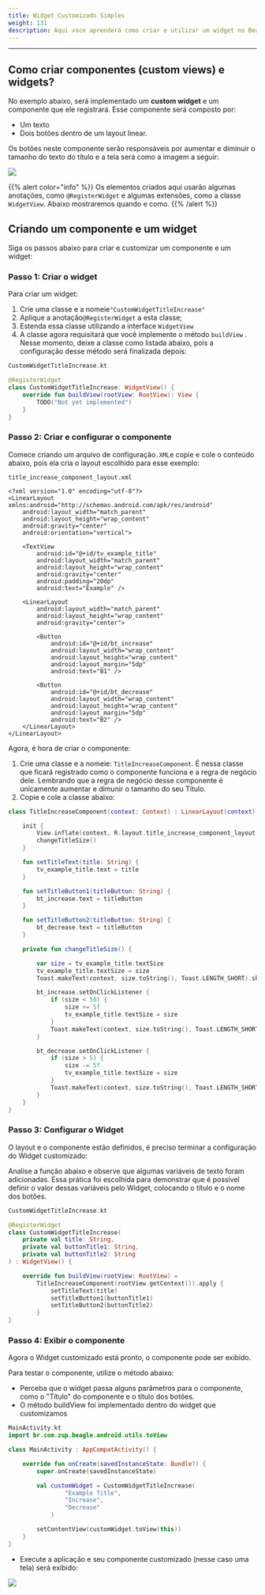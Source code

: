 ```yaml
---
title: Widget Customizado Simples
weight: 131
description: Aqui voce aprenderá como criar e utilizar um widget no Beagle.
---
```


---
## Como criar componentes \(custom views\) e widgets?

No exemplo abaixo, será implementado um **custom widget** e um componente que ele registrará. Esse componente será composto por:
- Um texto 
- Dois botões dentro de um layout linear.

Os botões neste componente serão responsáveis ​​por aumentar e diminuir o tamanho do texto do título e a tela será como a imagem a seguir:

![](/shared/image%20%2883%29.png)

{{% alert color="info" %}}
Os elementos criados aqui usarão algumas anotações, como `@RegisterWidget` e algumas extensões, como a classe `WidgetView`. Abaixo mostraremos quando e como.
{{% /alert %}}

## Criando um componente e um widget

Siga os passos abaixo para criar e customizar um componente e um widget:

### Passo 1: Criar o widget

Para criar um widget:

1. Crie uma classe e a nomeie`"CustomWidgetTitleIncrease"`
2. Aplique a anotação`@RegisterWidget` a esta classe;
3. Estenda essa classe utilizando a interface `WidgetView`
4. A classe agora requisitará que você implemente o método `buildView` . Nesse momento, deixe a classe como listada abaixo, pois a configuração desse método será finalizada depois:

```kotlin
CustomWidgetTitleIncrease.kt

@RegisterWidget
class CustomWidgetTitleIncrease: WidgetView() {
    override fun buildView(rootView: RootView): View {
        TODO("Not yet implemented")
    }
}
```

### Passo 2: Criar e configurar o componente

Comece criando um arquivo de configuração`.XML`e copie e cole o conteúdo abaixo, pois ela cria o layout escolhido para esse exemplo:

```markup
title_increase_component_layout.xml

<?xml version="1.0" encoding="utf-8"?>
<LinearLayout xmlns:android="http://schemas.android.com/apk/res/android"
    android:layout_width="match_parent"
    android:layout_height="wrap_content"
    android:gravity="center"
    android:orientation="vertical">

    <TextView
        android:id="@+id/tv_example_title"
        android:layout_width="match_parent"
        android:layout_height="wrap_content"
        android:gravity="center"
        android:padding="20dp"
        android:text="Example" />

    <LinearLayout
        android:layout_width="match_parent"
        android:layout_height="wrap_content"
        android:gravity="center">

        <Button
            android:id="@+id/bt_increase"
            android:layout_width="wrap_content"
            android:layout_height="wrap_content"
            android:layout_margin="5dp"
            android:text="B1" />

        <Button
            android:id="@+id/bt_decrease"
            android:layout_width="wrap_content"
            android:layout_height="wrap_content"
            android:layout_margin="5dp"
            android:text="B2" />
    </LinearLayout>
</LinearLayout>
```

Agora, é hora de criar o componente:

1. Crie uma classe e a nomeie: `TitleIncreaseComponent`. É nessa classe que ficará registrado como o componente funciona e a regra de negócio dele. Lembrando que a regra de negócio desse componente é unicamente aumentar e dimunir o tamanho do seu Título.
2. Copie e cole a classe abaixo:

```kotlin
class TitleIncreaseComponent(context: Context) : LinearLayout(context) {

    init {
        View.inflate(context, R.layout.title_increase_component_layout, this)
        changeTitleSize()
    }

    fun setTitleText(title: String) {
        tv_example_title.text = title
    }

    fun setTitleButton1(titleButton: String) {
        bt_increase.text = titleButton
    }

    fun setTitleButton2(titleButton: String) {
        bt_decrease.text = titleButton
    }

    private fun changeTitleSize() {

        var size = tv_example_title.textSize
        tv_example_title.textSize = size
        Toast.makeText(context, size.toString(), Toast.LENGTH_SHORT).show()

        bt_increase.setOnClickListener {
            if (size < 50) {
                size += 5f
                tv_example_title.textSize = size
            }
            Toast.makeText(context, size.toString(), Toast.LENGTH_SHORT).show()
        }

        bt_decrease.setOnClickListener {
            if (size > 5) {
                size -= 5f
                tv_example_title.textSize = size
            }
            Toast.makeText(context, size.toString(), Toast.LENGTH_SHORT).show()
        }
    }
}
```

### Passo 3: Configurar o Widget

O layout e o componente estão definidos, é preciso terminar a configuração do Widget customizado:

Analise a função abaixo e observe que algumas variáveis de texto foram adicionadas. Essa prática foi escolhida para demonstrar que é possível definir o valor dessas variáveis pelo Widget, colocando o título e o nome dos botões.

```kotlin
CustomWidgetTitleIncrease.kt

@RegisterWidget
class CustomWidgetTitleIncrease(
    private val title: String,
    private val buttonTitle1: String,
    private val buttonTitle2: String
) : WidgetView() {

    override fun buildView(rootView: RootView) =
        TitleIncreaseComponent(rootView.getContext()).apply {
            setTitleText(title)
            setTitleButton1(buttonTitle1)
            setTitleButton2(buttonTitle2)
        }
}
```

### Passo 4: Exibir o componente

Agora o Widget customizado está pronto, o componente pode ser exibido.

Para testar o componente, utilize o método abaixo:

- Perceba que o widget passa alguns parâmetros para o componente, como o "Título" do componente e o título dos botões.
- O método buildView foi implementado dentro do widget que customizamos

```kotlin
MainActivity.kt
import br.com.zup.beagle.android.utils.toView

class MainActivity : AppCompatActivity() {

    override fun onCreate(savedInstanceState: Bundle?) {
        super.onCreate(savedInstanceState)

        val customWidget = CustomWidgetTitleIncrease(
                "Example Title",
                "Increase",
                "Decrease"
            )

        setContentView(customWidget.toView(this))
    }
}
```

- Execute a aplicação e seu componente customizado \(nesse caso uma tela\) será exibido:

![](/shared/custumwidgetexample.gif)
